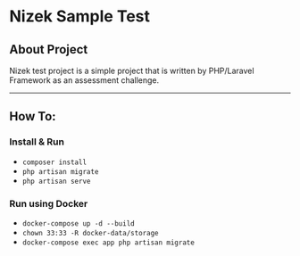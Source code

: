 # Nizek Sample Test

## About Project

Nizek test project is a simple project that is written by PHP/Laravel Framework as an assessment challenge. 
<hr/>

## How To:

### Install & Run

- `composer install`
- `php artisan migrate`
- `php artisan serve`

### Run using Docker

- `docker-compose up -d --build`
- `chown 33:33 -R docker-data/storage`
- `docker-compose exec app php artisan migrate`